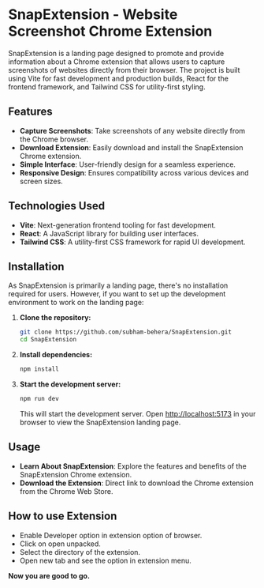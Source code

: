 # SnapExtension - Website Screenshot Chrome Extension

SnapExtension is a landing page designed to promote and provide information about a Chrome extension that allows users to capture screenshots of websites directly from their browser. The project is built using Vite for fast development and production builds, React for the frontend framework, and Tailwind CSS for utility-first styling.

## Features

- **Capture Screenshots**: Take screenshots of any website directly from the Chrome browser.
- **Download Extension**: Easily download and install the SnapExtension Chrome extension.
- **Simple Interface**: User-friendly design for a seamless experience.
- **Responsive Design**: Ensures compatibility across various devices and screen sizes.

## Technologies Used

- **Vite**: Next-generation frontend tooling for fast development.
- **React**: A JavaScript library for building user interfaces.
- **Tailwind CSS**: A utility-first CSS framework for rapid UI development.

## Installation

As SnapExtension is primarily a landing page, there's no installation required for users. However, if you want to set up the development environment to work on the landing page:

1. **Clone the repository:**

   ```bash
   git clone https://github.com/subham-behera/SnapExtension.git
   cd SnapExtension
   ```

2. **Install dependencies:**

   ```bash
   npm install
   ```

3. **Start the development server:**

   ```bash
   npm run dev
   ```

   This will start the development server. Open [http://localhost:5173](http://localhost:5173) in your browser to view the SnapExtension landing page.

## Usage

- **Learn About SnapExtension**: Explore the features and benefits of the SnapExtension Chrome extension.
- **Download the Extension**: Direct link to download the Chrome extension from the Chrome Web Store.

## How to use Extension

- Enable Developer option in extension option of browser.
- Click on open unpacked.
- Select the directory of the extension.
- Open new tab and see the option in extension menu.

**Now you are good to go.**